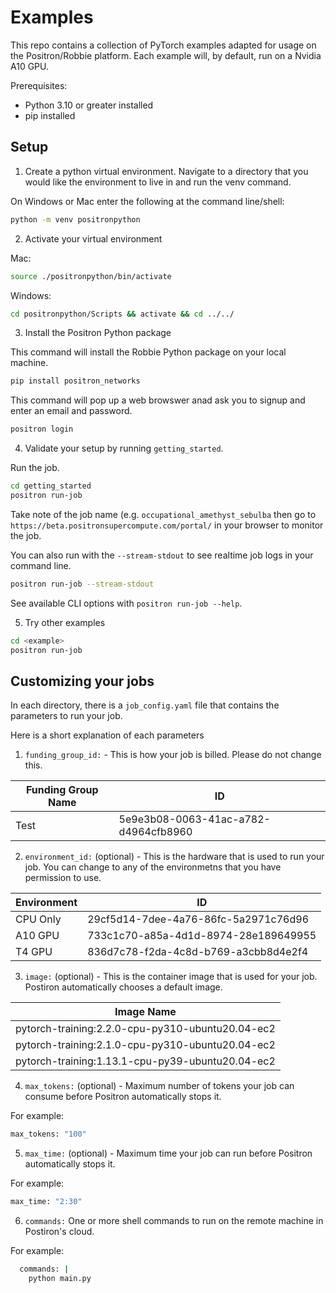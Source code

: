# Examples

This repo contains a collection of PyTorch examples adapted for usage on the Positron/Robbie platform.
Each example will, by default, run on a Nvidia A10 GPU.

Prerequisites:
- Python 3.10 or greater installed
- pip installed

## Setup

1. Create a python virtual environment. Navigate to a directory that you would like the environment to live in and run the venv command.

On Windows or Mac enter the following at the command line/shell:
```sh
python -m venv positronpython
```

2. Activate your virtual environment

Mac:
```sh
source ./positronpython/bin/activate
```
Windows:
```sh
cd positronpython/Scripts && activate && cd ../../
```

3. Install the Positron Python package

This command will install the Robbie Python package on your local machine.
```sh
pip install positron_networks
```

This command will pop up a web browswer anad ask you to signup and enter an email and password.
```sh
positron login
```

4. Validate your setup by running `getting_started`.

Run the job.

```sh
cd getting_started
positron run-job
```
Take note of the job name (e.g. `occupational_amethyst_sebulba` then go to `https://beta.positronsupercompute.com/portal/` in your browser to monitor the job.

You can also run with the `--stream-stdout` to see realtime job logs in your command line.

```sh
positron run-job --stream-stdout
```

See available CLI options with `positron run-job --help`.

5. Try other examples 

```sh
cd <example>
positron run-job
```

## Customizing your jobs

In each directory, there is a `job_config.yaml` file that contains the parameters to run your job.

Here is a short explanation of each parameters

1. `funding_group_id:` - This is how your job is billed. Please do not change this.

| Funding Group Name   | ID                                   |
| -------------------- | ------------------------------------ |
| Test                 | 5e9e3b08-0063-41ac-a782-d4964cfb8960 |


2. `environment_id:` (optional) - This is the hardware that is used to run your job.
You can change to any of the environmetns that you have permission to use.

| Environment | ID                                   |
| ----------- | ------------------------------------ |
| CPU Only    | 29cf5d14-7dee-4a76-86fc-5a2971c76d96 |
| A10 GPU     | 733c1c70-a85a-4d1d-8974-28e189649955 |   <--Default for the examples
| T4 GPU      | 836d7c78-f2da-4c8d-b769-a3cbb8d4e2f4 |

3. `image:` (optional) - This is the container image that is used for your job.
Postiron automatically chooses a default image.

| Image Name                                       |
| -------------------------------------------------|          
| pytorch-training:2.2.0-cpu-py310-ubuntu20.04-ec2 |
| pytorch-training:2.1.0-cpu-py310-ubuntu20.04-ec2 |
| pytorch-training:1.13.1-cpu-py39-ubuntu20.04-ec2 |

 4. `max_tokens:` (optional) - Maximum number of tokens your job can consume before Positron automatically stops it.

For example:
```sh
max_tokens: "100"
```

5. `max_time:` (optional) - Maximum time your job can run before Positron automatically stops it.

For example:
```sh
max_time: "2:30"
```

6. `commands:` One or more shell commands to run on the remote machine in Postiron's cloud.

For example:
```sh
  commands: |
    python main.py
```


